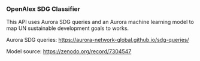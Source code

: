 ### OpenAlex SDG Classifier

This API uses Aurora SDG queries and an Aurora machine learning model to map UN sustainable development goals to works.

Aurora SDG queries: https://aurora-network-global.github.io/sdg-queries/

Model source: https://zenodo.org/record/7304547

